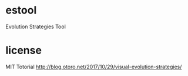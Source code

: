 # estool

Evolution Strategies Tool

# license

MIT
Totorial http://blog.otoro.net/2017/10/29/visual-evolution-strategies/
